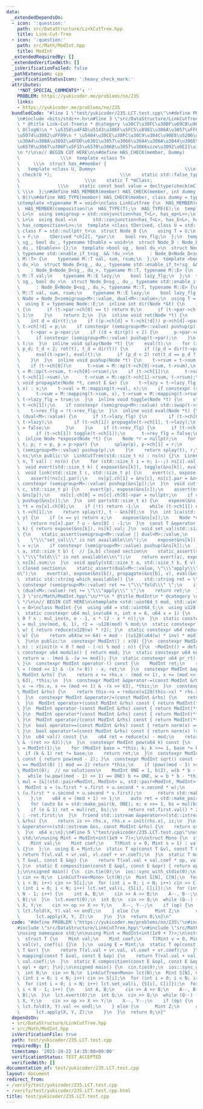 ```yaml
---
data:
  _extendedDependsOn:
  - icon: ':question:'
    path: src/DataStructure/LinkCutTree.hpp
    title: Link-Cut-Tree
  - icon: ':question:'
    path: src/Math/ModInt.hpp
    title: ModInt
  _extendedRequiredBy: []
  _extendedVerifiedWith: []
  _isVerificationFailed: false
  _pathExtension: cpp
  _verificationStatusIcon: ':heavy_check_mark:'
  attributes:
    '*NOT_SPECIAL_COMMENTS*': ''
    PROBLEM: https://yukicoder.me/problems/no/235
    links:
    - https://yukicoder.me/problems/no/235
  bundledCode: "#line 1 \"test/yukicoder/235.LCT.test.cpp\"\n#define PROBLEM \"https://yukicoder.me/problems/no/235\"\
    \n#include <bits/stdc++.h>\n#line 3 \"src/DataStructure/LinkCutTree.hpp\"\n/**\n\
    \ * @title Link-Cut-Tree\n * @category \u30C7\u30FC\u30BF\u69CB\u9020\n * @brief\
    \ O(logN)\n * \u5358\u4F4D\u5143\u306F\u5FC5\u8981\u306A\u3057\uFF08\u9045\u5EF6\
    \u5074\u3082\uFF09\n * \u5404\u30CE\u30FC\u30C9\u304C\u90E8\u5206\u6728\u306E\u30B5\
    \u30A4\u30BA\u3092\u4FDD\u6301\u3057\u3066\u3044\u306A\u3044\u306E\u3067mapping\u95A2\
    \u6570\u3067\u306F\u5F15\u6570\u3068\u3057\u3066size\u3092\u6E21\u305B\u306A\u3044\
    \n */\n\n// BEGIN CUT HERE\n\n#define HAS_CHECK(member, Dummy)               \
    \               \\\n  template <class T>                                     \
    \     \\\n  struct has_##member {                                       \\\n \
    \   template <class U, Dummy>                                 \\\n    static std::true_type\
    \ check(U *);                         \\\n    static std::false_type check(...);\
    \                        \\\n    static T *mClass;                           \
    \              \\\n    static const bool value = decltype(check(mClass))::value;\
    \ \\\n  };\n#define HAS_MEMBER(member) HAS_CHECK(member, int dummy = (&U::member,\
    \ 0))\n#define HAS_TYPE(member) HAS_CHECK(member, class dummy = typename U::member)\n\
    \ntemplate <typename M = void>\nclass LinkCutTree {\n  HAS_MEMBER(op);\n  HAS_MEMBER(mapping);\n\
    \  HAS_MEMBER(composition)\n  HAS_TYPE(T);\n  HAS_TYPE(E);\n  template <class\
    \ L>\n  using semigroup = std::conjunction<has_T<L>, has_op<L>>;\n  template <class\
    \ L>\n  using dual =\n      std::conjunction<has_T<L>, has_E<L>, has_mapping<L>,\
    \ has_composition<L>>;\n  template <class tDerived, class U = std::nullptr_t,\
    \ class F = std::nullptr_t>\n  struct Node_B {\n    using T = U;\n    using E\
    \ = F;\n    tDerived *ch[2], *par;\n    bool rev_flg;\n  };\n  template <bool\
    \ sg_, bool du_, typename tEnable = void>\n  struct Node_D : Node_B<Node_D<sg_,\
    \ du_, tEnable>> {};\n  template <bool sg_, bool du_>\n  struct Node_D<sg_, du_,\
    \ typename std::enable_if_t<sg_ && !du_>>\n      : Node_B<Node_D<sg_, du_>, typename\
    \ M::T> {\n    typename M::T val, sum, rsum;\n  };\n  template <bool sg_, bool\
    \ du_>\n  struct Node_D<sg_, du_, typename std::enable_if_t<!sg_ && du_>>\n  \
    \    : Node_B<Node_D<sg_, du_>, typename M::T, typename M::E> {\n    typename\
    \ M::T val;\n    typename M::E lazy;\n    bool lazy_flg;\n  };\n  template <bool\
    \ sg_, bool du_>\n  struct Node_D<sg_, du_, typename std::enable_if_t<sg_ && du_>>\n\
    \      : Node_B<Node_D<sg_, du_>, typename M::T, typename M::E> {\n    typename\
    \ M::T val, sum, rsum;\n    typename M::E lazy;\n    bool lazy_flg;\n  };\n  using\
    \ Node = Node_D<semigroup<M>::value, dual<M>::value>;\n  using T = typename Node::T;\n\
    \  using E = typename Node::E;\n  inline int dir(Node *&t) {\n    if (t->par)\
    \ {\n      if (t->par->ch[0] == t) return 0;\n      if (t->par->ch[1] == t) return\
    \ 1;\n    }\n    return 2;\n  }\n  inline void rot(Node *t) {\n    Node *p = t->par;\n\
    \    int d = dir(t);\n    if ((p->ch[d] = t->ch[!d])) p->ch[d]->par = p;\n   \
    \ t->ch[!d] = p;\n    if constexpr (semigroup<M>::value) pushup(p), pushup(t);\n\
    \    t->par = p->par;\n    if ((d = dir(p)) < 2) {\n      p->par->ch[d] = t;\n\
    \      if constexpr (semigroup<M>::value) pushup(t->par);\n    }\n    p->par =\
    \ t;\n  }\n  inline void splay(Node *t) {\n    eval(t);\n    for (int t_d = dir(t),\
    \ p_d; t_d < 2; rot(t), t_d = dir(t)) {\n      if ((p_d = dir(t->par)) < 2) eval(t->par->par);\n\
    \      eval(t->par), eval(t);\n      if (p_d < 2) rot(t_d == p_d ? t->par : t);\n\
    \    }\n  }\n  inline void pushup(Node *t) {\n    t->rsum = t->sum = t->val;\n\
    \    if (t->ch[0])\n      t->sum = M::op(t->ch[0]->sum, t->sum),\n      t->rsum\
    \ = M::op(t->rsum, t->ch[0]->rsum);\n    if (t->ch[1])\n      t->sum = M::op(t->sum,\
    \ t->ch[1]->sum),\n      t->rsum = M::op(t->ch[1]->rsum, t->rsum);\n  }\n  inline\
    \ void propagate(Node *t, const E &x) {\n    t->lazy = t->lazy_flg ? M::composition(t->lazy,\
    \ x) : x;\n    t->val = M::mapping(t->val, x);\n    if constexpr (semigroup<M>::value)\n\
    \      t->sum = M::mapping(t->sum, x), t->rsum = M::mapping(t->rsum, x);\n   \
    \ t->lazy_flg = true;\n  }\n  inline void toggle(Node *t) {\n    std::swap(t->ch[0],\
    \ t->ch[1]);\n    if constexpr (semigroup<M>::value) std::swap(t->sum, t->rsum);\n\
    \    t->rev_flg = !t->rev_flg;\n  }\n  inline void eval(Node *t) {\n    if constexpr\
    \ (dual<M>::value) {\n      if (t->lazy_flg) {\n        if (t->ch[0]) propagate(t->ch[0],\
    \ t->lazy);\n        if (t->ch[1]) propagate(t->ch[1], t->lazy);\n        t->lazy_flg\
    \ = false;\n      }\n    }\n    if (t->rev_flg) {\n      if (t->ch[0]) toggle(t->ch[0]);\n\
    \      if (t->ch[1]) toggle(t->ch[1]);\n      t->rev_flg = false;\n    }\n  }\n\
    \  inline Node *expose(Node *t) {\n    Node *r = nullptr;\n    for (Node *p =\
    \ t; p; r = p, p = p->par) {\n      splay(p), p->ch[1] = r;\n      if constexpr\
    \ (semigroup<M>::value) pushup(p);\n    }\n    return splay(t), r;\n  }\n  std::vector<Node>\
    \ ns;\n\n public:\n  LinkCutTree(std::size_t n) : ns(n) {}\n  LinkCutTree(std::size_t\
    \ n, T val) : ns(n) {\n    for (std::size_t i = n; i--;) ns[i].val = val;\n  }\n\
    \  void evert(std::size_t k) { expose(&ns[k]), toggle(&ns[k]), eval(&ns[k]); }\n\
    \  void link(std::size_t c, std::size_t p) {\n    evert(c), expose(&ns[p]);\n\
    \    assert(!ns[c].par);\n    ns[p].ch[1] = &ns[c], ns[c].par = &ns[p];\n    if\
    \ constexpr (semigroup<M>::value) pushup(&ns[p]);\n  }\n  void cut(std::size_t\
    \ c, std::size_t p) {\n    evert(p), expose(&ns[c]);\n    assert(ns[c].ch[0] ==\
    \ &ns[p]);\n    ns[c].ch[0] = ns[c].ch[0]->par = nullptr;\n    if constexpr (semigroup<M>::value)\
    \ pushup(&ns[c]);\n  }\n  int par(std::size_t x) {\n    expose(&ns[x]);\n    Node\
    \ *t = ns[x].ch[0];\n    if (!t) return -1;\n    while (t->ch[1]) eval(t), t =\
    \ t->ch[1];\n    return splay(t), t - &ns[0];\n  }\n  int lca(std::size_t x, std::size_t\
    \ y) {\n    if (x == y) return x;\n    expose(&ns[x]);\n    Node *u = expose(&ns[y]);\n\
    \    return ns[x].par ? u - &ns[0] : -1;\n  }\n  const T &operator[](std::size_t\
    \ k) { return expose(&ns[k]), ns[k].val; }\n  void set_val(std::size_t k, T v)\
    \ {\n    static_assert(semigroup<M>::value || dual<M>::value,\n              \
    \    \"\\\"set_val\\\" is not available\\n\");\n    expose(&ns[k]), ns[k].val\
    \ = v;\n    if constexpr (semigroup<M>::value) pushup(&ns[k]);\n  }\n  T fold(std::size_t\
    \ a, std::size_t b) {  // [a,b] closed section\n    static_assert(semigroup<M>::value,\
    \ \"\\\"fold\\\" is not available\\n\");\n    return evert(a), expose(&ns[b]),\
    \ ns[b].sum;\n  }\n  void apply(std::size_t a, std::size_t b, E v) {  // [a,b]\
    \ closed section\n    static_assert(dual<M>::value, \"\\\"apply\\\" is not available\\\
    n\");\n    evert(a), expose(&ns[b]), propagate(&ns[b], v), eval(&ns[b]);\n  }\n\
    \  static std::string which_available() {\n    std::string ret = \"\";\n    if\
    \ constexpr (semigroup<M>::value) ret += \"\\\"fold\\\" \";\n    if constexpr\
    \ (dual<M>::value) ret += \"\\\"apply\\\" \";\n    return ret;\n  }\n};\n#line\
    \ 3 \"src/Math/ModInt.hpp\"\n/**\n * @title ModInt\n * @category \u6570\u5B66\n\
    \ */\n\n// BEGIN CUT HERE\n\ntemplate <std::uint64_t mod, std::uint64_t prim_root\
    \ = 0>\nclass ModInt {\n  using u64 = std::uint64_t;\n  using u128 = __uint128_t;\n\
    \  static constexpr u64 mul_inv(u64 n, int e = 6, u64 x = 1) {\n    return e ==\
    \ 0 ? x : mul_inv(n, e - 1, x * (2 - x * n));\n  }\n  static constexpr u64 inv\
    \ = mul_inv(mod, 6, 1), r2 = -u128(mod) % mod;\n  static constexpr u64 init(u64\
    \ w) { return reduce(u128(w) * r2); }\n  static constexpr u64 reduce(const u128\
    \ w) {\n    return u64(w >> 64) + mod - ((u128(u64(w) * inv) * mod) >> 64);\n\
    \  }\n\n public:\n  constexpr ModInt() : x(0) {}\n  constexpr ModInt(std::int64_t\
    \ n) : x(init(n < 0 ? mod - (-n) % mod : n)) {}\n  ~ModInt() = default;\n  static\
    \ constexpr u64 modulo() { return mod; }\n  static constexpr u64 norm(u64 w) {\
    \ return w - (mod & -(w >= mod)); }\n  static constexpr u64 pr_rt() { return prim_root;\
    \ }\n  constexpr ModInt operator-() const {\n    ModInt ret;\n    return ret.x\
    \ = ((mod << 1) & -(x != 0)) - x, ret;\n  }\n  constexpr ModInt &operator+=(const\
    \ ModInt &rhs) {\n    return x += rhs.x - (mod << 1), x += (mod << 1) & -(x >>\
    \ 63), *this;\n  }\n  constexpr ModInt &operator-=(const ModInt &rhs) {\n    return\
    \ x -= rhs.x, x += (mod << 1) & -(x >> 63), *this;\n  }\n  constexpr ModInt &operator*=(const\
    \ ModInt &rhs) {\n    return this->x = reduce(u128(this->x) * rhs.x), *this;\n\
    \  }\n  constexpr ModInt &operator/=(const ModInt &rhs) {\n    return this->operator*=(rhs.inverse());\n\
    \  }\n  ModInt operator+(const ModInt &rhs) const { return ModInt(*this) += rhs;\
    \ }\n  ModInt operator-(const ModInt &rhs) const { return ModInt(*this) -= rhs;\
    \ }\n  ModInt operator*(const ModInt &rhs) const { return ModInt(*this) *= rhs;\
    \ }\n  ModInt operator/(const ModInt &rhs) const { return ModInt(*this) /= rhs;\
    \ }\n  bool operator==(const ModInt &rhs) const { return norm(x) == norm(rhs.x);\
    \ }\n  bool operator!=(const ModInt &rhs) const { return norm(x) != norm(rhs.x);\
    \ }\n  u64 val() const {\n    u64 ret = reduce(x) - mod;\n    return ret + (mod\
    \ & -(ret >> 63));\n  }\n  constexpr ModInt pow(u64 k) const {\n    ModInt ret\
    \ = ModInt(1);\n    for (ModInt base = *this; k; k >>= 1, base *= base)\n    \
    \  if (k & 1) ret *= base;\n    return ret;\n  }\n  constexpr ModInt inverse()\
    \ const { return pow(mod - 2); }\n  constexpr ModInt sqrt() const {\n    if (*this\
    \ == ModInt(0) || mod == 2) return *this;\n    if (pow((mod - 1) >> 1) != 1) return\
    \ ModInt(0);  // no solutions\n    ModInt ONE = 1, b(2), w(b * b - *this);\n \
    \   while (w.pow((mod - 1) >> 1) == ONE) b += ONE, w = b * b - *this;\n    auto\
    \ mul = [&](std::pair<ModInt, ModInt> u, std::pair<ModInt, ModInt> v) {\n    \
    \  ModInt a = (u.first * v.first + u.second * v.second * w);\n      ModInt b =\
    \ (u.first * v.second + u.second * v.first);\n      return std::make_pair(a, b);\n\
    \    };\n    u64 e = (mod + 1) >> 1;\n    auto ret = std::make_pair(ONE, ModInt(0));\n\
    \    for (auto bs = std::make_pair(b, ONE); e; e >>= 1, bs = mul(bs, bs))\n  \
    \    if (e & 1) ret = mul(ret, bs);\n    return ret.first.val() * 2 < mod ? ret.first\
    \ : -ret.first;\n  }\n  friend std::istream &operator>>(std::istream &is, ModInt\
    \ &rhs) {\n    return is >> rhs.x, rhs.x = init(rhs.x), is;\n  }\n  friend std::ostream\
    \ &operator<<(std::ostream &os, const ModInt &rhs) {\n    return os << rhs.val();\n\
    \  }\n  u64 x;\n};\n#line 5 \"test/yukicoder/235.LCT.test.cpp\"\nusing namespace\
    \ std;\n\nusing Mint = ModInt<int(1e9 + 7)>;\n\nstruct Mono {\n  struct T {\n\
    \    Mint val;\n    Mint coef;\n    T(Mint v = 0, Mint s = 1) : val(v), coef(s)\
    \ {}\n  };\n  using E = Mint;\n  static T op(const T &vl, const T &vr) {\n   \
    \ return T(vl.val + vr.val, vl.coef + vr.coef);\n  }\n  static T mapping(const\
    \ T &val, const E &op) {\n    return T(val.val + val.coef * op, val.coef);\n \
    \ }\n  static E composition(const E &opl, const E &opr) { return opl + opr; }\n\
    };\n\nsigned main() {\n  cin.tie(0);\n  ios::sync_with_stdio(0);\n  int N;\n \
    \ cin >> N;\n  LinkCutTree<Mono> lct(N);\n  Mint S[N], C[N];\n  for (int i = 0;\
    \ i < N; i++) cin >> S[i];\n  for (int i = 0; i < N; i++) cin >> C[i];\n  for\
    \ (int i = 0; i < N; i++) lct.set_val(i, {S[i], C[i]});\n  for (int i = 0; i <\
    \ N - 1; i++) {\n    int A, B;\n    cin >> A >> B;\n    A--, B--;\n    lct.link(A,\
    \ B);\n  }\n  lct.evert(0);\n  int Q;\n  cin >> Q;\n  while (Q--) {\n    int op,\
    \ X, Y;\n    cin >> op >> X >> Y;\n    X--, Y--;\n    if (op) {\n      cout <<\
    \ lct.fold(X, Y).val << endl;\n    } else {\n      Mint Z;\n      cin >> Z;\n\
    \      lct.apply(X, Y, Z);\n    }\n  }\n  return 0;\n}\n"
  code: "#define PROBLEM \"https://yukicoder.me/problems/no/235\"\n#include <bits/stdc++.h>\n\
    #include \"src/DataStructure/LinkCutTree.hpp\"\n#include \"src/Math/ModInt.hpp\"\
    \nusing namespace std;\n\nusing Mint = ModInt<int(1e9 + 7)>;\n\nstruct Mono {\n\
    \  struct T {\n    Mint val;\n    Mint coef;\n    T(Mint v = 0, Mint s = 1) :\
    \ val(v), coef(s) {}\n  };\n  using E = Mint;\n  static T op(const T &vl, const\
    \ T &vr) {\n    return T(vl.val + vr.val, vl.coef + vr.coef);\n  }\n  static T\
    \ mapping(const T &val, const E &op) {\n    return T(val.val + val.coef * op,\
    \ val.coef);\n  }\n  static E composition(const E &opl, const E &opr) { return\
    \ opl + opr; }\n};\n\nsigned main() {\n  cin.tie(0);\n  ios::sync_with_stdio(0);\n\
    \  int N;\n  cin >> N;\n  LinkCutTree<Mono> lct(N);\n  Mint S[N], C[N];\n  for\
    \ (int i = 0; i < N; i++) cin >> S[i];\n  for (int i = 0; i < N; i++) cin >> C[i];\n\
    \  for (int i = 0; i < N; i++) lct.set_val(i, {S[i], C[i]});\n  for (int i = 0;\
    \ i < N - 1; i++) {\n    int A, B;\n    cin >> A >> B;\n    A--, B--;\n    lct.link(A,\
    \ B);\n  }\n  lct.evert(0);\n  int Q;\n  cin >> Q;\n  while (Q--) {\n    int op,\
    \ X, Y;\n    cin >> op >> X >> Y;\n    X--, Y--;\n    if (op) {\n      cout <<\
    \ lct.fold(X, Y).val << endl;\n    } else {\n      Mint Z;\n      cin >> Z;\n\
    \      lct.apply(X, Y, Z);\n    }\n  }\n  return 0;\n}"
  dependsOn:
  - src/DataStructure/LinkCutTree.hpp
  - src/Math/ModInt.hpp
  isVerificationFile: true
  path: test/yukicoder/235.LCT.test.cpp
  requiredBy: []
  timestamp: '2021-10-22 14:35:08+09:00'
  verificationStatus: TEST_ACCEPTED
  verifiedWith: []
documentation_of: test/yukicoder/235.LCT.test.cpp
layout: document
redirect_from:
- /verify/test/yukicoder/235.LCT.test.cpp
- /verify/test/yukicoder/235.LCT.test.cpp.html
title: test/yukicoder/235.LCT.test.cpp
---
```

